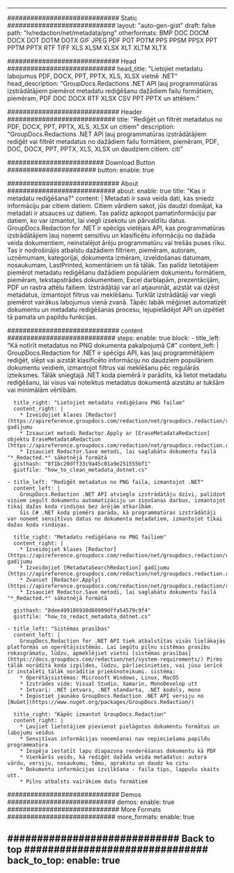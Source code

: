 
---
############################# Static ############################
layout: "auto-gen-gist" 
draft: false
path: "lv/redaction/net/metadata/png"
otherformats: BMP DOC DOCM DOCX DOT DOTM DOTX GIF JPEG PDF POT POTM PPS PPSM PPSX PPT PPTM PPTX RTF TIFF XLS XLSM XLSX XLT XLTM XLTX  

############################# Head ############################
head_title: "Lietojiet metadatu labojumus PDF, DOCX, PPT, PPTX, XLS, XLSX vietnē .NET"
head_description: "GroupDocs.Redactions .NET API ļauj programmatūras izstrādātājiem piemērot metadatu rediģēšanu dažādiem failu formātiem, piemēram, PDF DOC DOCX RTF XLSX CSV PPT PPTX un attēliem."

############################# Header ############################
title: "Rediģēt un filtrēt metadatus no PDF, DOCX, PPT, PPTX, XLS, XLSX un citiem"
description: "GroupDocs.Redactions .NET API ļauj programmatūras izstrādātājiem rediģēt vai filtrēt metadatus no dažādiem failu formātiem, piemēram, PDF, DOC, DOCX, PPT, PPTX, XLS, XLSX un daudziem citiem. citi"

######################### Download Button #######################
button:
    enable: true

############################# About ############################
about:
    enable: true
    title: "Kas ir metadatu rediģēšana?"
    content: |
        Metadati ir sava veida dati, kas sniedz informāciju par citiem datiem. Citiem vārdiem sakot, jūs daudzi domājat, ka metadati ir atsauces uz datiem. Tas palīdz apkopot pamatinformāciju par datiem, ko var izmantot, lai viegli izsekotu un pārvaldītu datus. GroupDocs.Redaction for .NET ir spēcīgs vietējais API, kas programmatūras izstrādātājiem ļauj noņemt sensitīvu un klasificētu informāciju no dažāda veida dokumentiem, neinstalējot ārēju programmatūru vai trešās puses rīku. Tas ir nodrošinājis atbalstu dažādiem filtriem, piemēram, autoram, uzņēmumam, kategorijai, dokumenta izmēram, izveidošanas datumam, nosaukumam, LastPrinted, komentāriem un tā tālāk. Tas palīdz lietotājiem piemērot metadatu rediģēšanu dažādiem populāriem dokumentu formātiem, piemēram, tekstapstrādes dokumentiem, Excel darblapām, prezentācijām, PDF un rastra attēlu failiem. Izstrādātāji var arī atjaunināt, aizstāt vai dzēst metadatus, izmantojot filtrus vai meklēšanu. Turklāt izstrādātāji var viegli piemērot vairākus labojumus vienā zvanā. Tāpēc labāk mēģiniet automatizēt dokumentu un metadatu rediģēšanas procesu, lejupielādējot API un izpētiet tā pamata un papildu funkcijas.

############################# content ############################
steps:
    enable: true
    block:
    - title_left: "Kā notīrīt metadatus no PNG dokumenta pakalpojumā C#"
      content_left: |
        GroupDocs.Redaction for .NET ir spēcīgs API, kas ļauj programmētājiem rediģēt, slēpt vai aizstāt klasificēto informāciju no daudziem populāriem dokumentu veidiem, izmantojot filtrus vai meklēšanu pēc regulārās izteiksmes.
        Tālāk sniegtajā .NET koda piemērā ir parādīts, kā lietot metadatu rediģēšanu, lai visus vai noteiktus metadatus dokumentā aizstātu ar tukšām vai minimālām vērtībām.

      title_right: "Lietojiet metadatu rediģēšanu PNG failam"
      content_right: |
        * Izveidojiet klases [Redactor](https://apireference.groupdocs.com/redaction/net/groupdocs.redaction/redactor) gadījumu
        * Izsauciet metodi Redactor.Apply ar [EraseMetadataRedaction] objektu EraseMetadataRedaction (https://apireference.groupdocs.com/redaction/net/groupdocs.redaction.redactions/erasemetadataredaction)
        * Izsauciet Redactor.Save metodi, lai saglabātu dokumentu failā "*_Redacted.*" sākotnējā formātā        
      gisthash: "8f1bc20dff33c9a45c01a9e251555bf1"
      gistfile: "how_to_clean_metadata_dotnet.cs"

    - title_left: "Rediģēt metadatus no PNG faila, izmantojot .NET"
      content_left: |
        GroupDocs.Redaction .NET API atvieglo izstrādātāju dzīvi, palīdzot viņiem iegult dokumentu automatizāciju un ziņošanas darbus, izmantojot tikai dažas koda rindiņas bez ārējām atkarībām.
        Šis C# .NET koda piemērs parāda, kā programmatūras izstrādātāji var noņemt sensitīvus datus no dokumenta metadatiem, izmantojot tikai dažas koda rindiņas.
        
      title_right: "Metadatu rediģēšana no PNG failiem"
      content_right: |
        * Izveidojiet klases [Redactor](https://apireference.groupdocs.com/redaction/net/groupdocs.redaction/redactor) gadījumu
        * Izveidojiet [MetadataSearchRedaction] gadījumu (https://apireference.groupdocs.com/redaction/net/groupdocs.redaction.redactions/metadatasearchredaction)
        * Zvaniet [Redactor.Apply](https://apireference.groupdocs.com/redaction/net/groupdocs.redaction/redactor/methods/apply/index) 
        * Izsauciet Redactor.Save metodi, lai saglabātu dokumentu failā "*_Redacted.*" sākotnējā formātā
        
      gisthash: "8dee499186930d60909dffa54579c9f4"
      gistfile: "how_to_redact_metadata_dotnet.cs"

    - title_left: "Sistēmas prasības"
      content_left: |
        GroupDocs.Redaction for .NET API tiek atbalstītas visās lielākajās platformās un operētājsistēmās. Lai iegūtu pilnu sistēmas prasību rokasgrāmatu, lūdzu, apmeklējiet vietni [sistēmas prasības](https://docs.groupdocs.com/redaction/net/system-requirements/) Pirms tālāk norādītā koda izpildes, lūdzu, pārliecinieties, vai jūsu ierīcē ir instalēti tālāk norādītie priekšnoteikumi. sistēma:
        * Operētājsistēmas: Microsoft Windows, Linux, MacOS
        * Izstrādes vide: Visual Studio, Xamarin, MonoDevelop utt
        * Ietvari: .NET ietvars, .NET standarta, .NET kodols, mono
        * Iegūstiet jaunāko GroupDocs.Redaction .NET API versiju no [NuGet](https://www.nuget.org/packages/GroupDocs.Redaction/)
        
      title_right: "Kāpēc izmantot GroupDocs.Redaction"
      content_right: |
        * Ļaujiet lietotājiem pievienot pielāgotus dokumentu formātus un labojumu veidus
        * Sensitīvas informācijas noņemšanai nav nepieciešama papildu programmatūra
        * Iespēja iestatīt lapu diapazona renderēšanas dokumentu kā PDF
        * Vienkāršs veids, kā rediģēt dažāda veida metadatus: autora vārdu, versiju, nosaukumu, tēmu, aprakstu un daudz ko citu
        * Dokumentu informācijas izvilkšana - faila tips, lappušu skaits utt.
        * Pilns atbalsts vairākiem datu formātiem

############################# Demos ############################
demos:
    enable: true
############################# More Formats ############################
more_formats:
    enable: true

############################# Back to top ###############################
back_to_top:
    enable: true
---